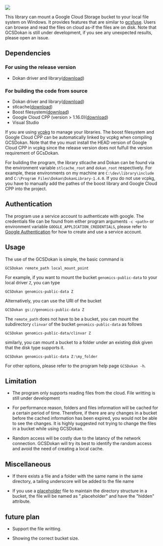<p align="left">
    <img src="https://img.shields.io/badge/version-1.0.1-brightgreen">
</p>

This library can mount a Google Cloud Storage bucket to your local file system on Windows. It provides features that are similar to [gcsfuse][gcsfuse]. Users can browse and read the files on cloud as-if the files are on disk. Note that GCSDokan is still under development, if you see any unexpected results, please open an issue. 

[gcsfuse]: https://github.com/GoogleCloudPlatform/gcsfuse

## Dependencies
### For using the release version
* Dokan driver and library([download](https://dokan-dev.github.io/))

### For building the code from source
* Dokan driver and library([download](https://dokan-dev.github.io/))
* stlcache([download](https://github.com/akashihi/stlcache))
* Boost filesystem([download](https://www.boost.org/))
* Google Cloud CPP (version > 1.16.0)([download](https://github.com/googleapis/google-cloud-cpp))
* Visual Studio

If you are using [vcpkg](vcpkg) to manage your libraries. The boost filesystem and Google Cloud CPP can be automatically linked by vcpkg when compiling GCSDokan. Note that the you must install the HEAD version of Google Cloud CPP in vcpkg since the release version does not fulfull the version requirement of GCsDokan.

For building the program, the library stlcache and Dokan can be found via the environment variable `stlcache_root` and `dokan_root` respectively. For example, these environments on my machine are `C:\dev\library\include` and `C:\Program Files\Dokan\DokanLibrary-1.4.0`. If you do not use vcpkg, you have to manually add the pathes of the boost library and Google Cloud CPP into the project.

[vcpkg]: https://github.com/microsoft/vcpkg

## Authentication
The program use a service account to authenticate with google. The credentials file can be found from either program arguments `-c <path>` or environment variable `GOOGLE_APPLICATION_CREDENTIALS`, please refer to [Google Authentication][] for how to create and use a service account.



[Google Authentication]: https://cloud.google.com/docs/authentication/production

## Usage
The use of the GCSDokan is simple, the basic command is
```
GCSDokan remote_path local_mount_point
```
For example, if you want to mount the bucket `genomics-public-data` to your local driver `Z`, you can type
```
GCSDokan genomics-public-data Z
```
Alternatively, you can use the URI of the bucket
```
GCSDokan gs://genomics-public-data Z
```
The `remote_path` does not have to be a bucket, you can mount the subdirectory `clinvar` of the bucket `genomics-public-data` as follows
```
GCSDokan genomics-public-data/clinvar Z
```
similarly, you can mount a bucket to a folder under an existing disk given that the disk type supports it.
```
GCSDokan genomics-public-data Z:\my_folder
```
For other options, please refer to the program help page `GCSDokan -h`.

## Limitation
* The program only supports reading files from the cloud. File writting is still under development

* For performance reason, folders and files information will be cached for a certain period of time. Therefore, if there are any changes in a bucket before the cached information has been expired, you would not be able to see the changes. It is highly suggested not trying to change the files in a bucket while using GCSDokan.  

* Random access will be costly due to the latancy of the network connection. GCSDokan will try its best to identify the random access and avoid the need of creating a local cache.

## Miscellaneous
* If there exists a file and a folder with the same name in the same directory, a tailing underscore will be added to the file name

* If you use a [placeholder][placeholder] file to maintain the directory structure in a bucket, the file will be named as ".placeholder" and have the "hidden" attribute.

[placeholder]: https://cloud.google.com/storage/docs/gsutil/addlhelp/HowSubdirectoriesWork

## future plan

* Support the file writting.

* Showing the correct bucket size.
